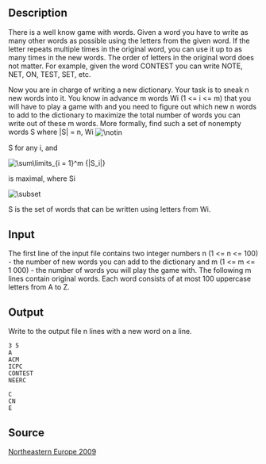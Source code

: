 <h2>Description</h2><p>There is a well know game with words. Given a word you have to write as many other words as possible using the letters from the given word. If the letter repeats multiple times in the original word, you can use it up to as many times in the new words. The order of letters in the original word does not matter. For example, given the word CONTEST you can write NOTE, NET, ON, TEST, SET, etc.
</p>Now you are in charge of writing a new dictionary. Your task is to sneak n new words into it. You know in advance m words Wi (1 &lt;= i &lt;= m) that you will have to play a game with and you need to figure out which new n words to add to the dictionary to maximize the total number of words you can write out of these m words.
More formally, find such a set of nonempty words S where |S| = n, Wi <img src="formula?tex=%5Cnotin" alt="\notin" align="absmiddle"><p> S for any i, and </p><img src="formula?tex=%5Csum%5Climits_%7Bi+%3D+1%7D%5Em+%7B%7CS_i%7C%7D" alt="\sum\limits_{i = 1}^m {|S_i|}" align="absmiddle"><p> is maximal, where Si </p><img src="formula?tex=%5Csubset" alt="\subset" align="absmiddle"><p> S is the set of words that can be written using letters from Wi.</p><h2>Input</h2><p>The first line of the input file contains two integer numbers n (1 &lt;= n &lt;= 100) - the number of new words you can add to the dictionary and m (1 &lt;= m &lt;= 1 000) - the number of words you will play the game with. The following m lines contain original words. Each word consists of at most 100 uppercase letters from A to Z.</p><h2>Output</h2><p>Write to the output file n lines with a new word on a line.</p><pre><code class="language-input1">3 5
A
ACM
ICPC
CONTEST
NEERC</code></pre><pre><code class="language-output1">C
CN
E</code></pre><h2>Source</h2><a href="searchproblem?field=source&amp;key=Northeastern+Europe+2009">Northeastern Europe 2009</a>